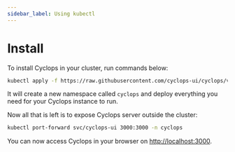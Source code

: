 ```yaml
---
sidebar_label: Using kubectl
---
```


# Install

To install Cyclops in your cluster, run commands below:

```bash
kubectl apply -f https://raw.githubusercontent.com/cyclops-ui/cyclops/v0.17.0/install/cyclops-install.yaml && kubectl apply -f https://raw.githubusercontent.com/cyclops-ui/cyclops/v0.17.0/install/demo-templates.yaml
```

It will create a new namespace called `cyclops` and deploy everything you need for your Cyclops instance to run.

Now all that is left is to expose Cyclops server outside the cluster:

```bash
kubectl port-forward svc/cyclops-ui 3000:3000 -n cyclops
```

You can now access Cyclops in your browser on [http://localhost:3000](http://localhost:3000).

